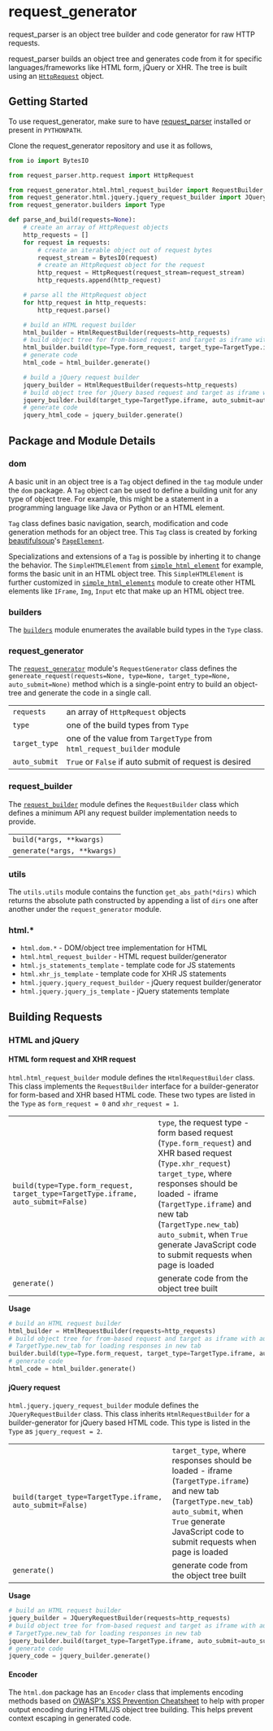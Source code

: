 # request_generator
request_parser is an object tree builder and code generator for raw HTTP requests.  

request_parser builds an object tree and generates code from it for specific languages/frameworks like HTML form, jQuery or XHR. The tree is built using an [`HttpRequest`](https://github.com/wrvenkat/request_parser) object.

## Getting Started
To use request_generator, make sure to have [request_parser](https://github.com/wrvenkat/request_parser) installed or present in `PYTHONPATH`.

Clone the request_generator repository and use it as follows,  
```python
from io import BytesIO

from request_parser.http.request import HttpRequest

from request_generator.html.html_request_builder import RequestBuilder, TargetType
from request_generator.html.jquery.jquery_request_builder import JQueryRequestBuilder
from request_generator.builders import Type

def parse_and_build(requests=None):
    # create an array of HttpRequest objects
    http_requests = []
    for request in requests:
        # create an iterable object out of request bytes
        request_stream = BytesIO(request)
        # create an HttpRequest object for the request
        http_request = HttpRequest(request_stream=request_stream)
        http_requests.append(http_request)

    # parse all the HttpRequest object
    for http_request in http_requests:
        http_request.parse()

    # build an HTML request builder
    html_builder = HtmlRequestBuilder(requests=http_requests)
    # build object tree for from-based request and target as iframe with auto submit to true
    html_builder.build(type=Type.form_request, target_type=TargetType.iframe, auto_submit=auto_submit)
    # generate code
    html_code = html_builder.generate()

    # build a jQuery request builder
    jquery_builder = HtmlRequestBuilder(requests=http_requests)
    # build object tree for jQuery based request and target as iframe with auto submit to true
    jquery_builder.build(target_type=TargetType.iframe, auto_submit=auto_submit)
    # generate code
    jquery_html_code = jquery_builder.generate()
```

## Package and Module Details
### dom
A basic unit in an object tree is a `Tag` object defined in the `tag` module under the `dom` package. A `Tag` object can be used to define a building unit for any type of object tree. For example, this might be a statement in a programming language like Java or Python or an HTML element.  

`Tag` class defines basic navigation, search, modification and code generation methods for an object tree. This `Tag` class is created by forking [beautifulsoup](https://www.crummy.com/software/BeautifulSoup/bs4/doc/)'s [`PageElement`](https://bazaar.launchpad.net/~leonardr/beautifulsoup/bs4/view/head:/bs4/element.py).

Specializations and extensions of a `Tag` is possible by inherting it to change the behavior. The `SimpleHTMLElement` from [`simple_html_element`](https://github.com/wrvenkat/request_generator/blob/master/request_generator/html/dom/simple_html_element.py) for example, forms the basic unit in an HTML object tree. This `SimpleHTMLElement` is further customized in [`simple_html_elements`](https://github.com/wrvenkat/request_generator/blob/master/request_generator/html/dom/simple_html_elements.py) module to create other HTML elements like `IFrame`, `Img`, `Input` etc that make up an HTML object tree.

### builders
The [`builders`](https://github.com/wrvenkat/request_generator/blob/master/request_generator/builders.py) module enumerates the available build types in the `Type` class.

### request_generator
The [`request_generator`](https://github.com/wrvenkat/request_generator/blob/master/request_generator/request_generator.py) module's `RequestGenerator` class defines the `genereate_request(requests=None, type=None, target_type=None, auto_submit=None)` method which is a single-point entry to build an object-tree and generate the code in a single call.  

|     |             |
| ------------- |-------------
|`requests`     | an array of `HttpRequest` objects
|`type`         | one of the build types from `Type`
|`target_type`  | one of the value from `TargetType` from `html_request_builder` module
|`auto_submit`  | `True` or `False` if auto submit of request is desired

### request_builder
The [`request_builder`](https://github.com/wrvenkat/request_generator/blob/master/request_generator/request_builder.py) module defines the `RequestBuilder` class which defines a minimum API any request builder implementation needs to provide.  

|     |
| ------------- |
|`build(*args, **kwargs)`
|`generate(*args, **kwargs)`

### utils
The `utils.utils` module contains the function `get_abs_path(*dirs)` which returns the absolute path constructed by appending a list of `dirs` one after another under the `request_generator` module.

### html.*
* `html.dom.*` - DOM/object tree implementation for HTML
* `html.html_request_builder` - HTML request builder/generator
* `html.js_statements_template` - template code for JS statements
* `html.xhr_js_template` - template code for XHR JS statements
* `html.jquery.jquery_request_builder` - jQuery request builder/generator
* `html.jquery.jquery_js_template` - jQuery statements template

## Building Requests
### HTML and jQuery
#### HTML form request and XHR request
`html.html_request_builder` module defines the `HtmlRequestBuilder` class. This class implements the `RequestBuilder` interface for a builder-generator for form-based and XHR based HTML code. These two types are listed in the `Type` as `form_request = 0` and `xhr_request = 1`.  

|     |             |
| -------------        |-------------
|`build(type=Type.form_request, target_type=TargetType.iframe, auto_submit=False)`             | `type`, the request type - form based request (`Type.form_request`) and XHR based request (`Type.xhr_request`)<br>`target_type`, where responses should be loaded - iframe (`TargetType.iframe`) and new tab (`TargetType.new_tab`)<br>`auto_submit`, when `True` generate JavaScript code to submit requests when page is loaded
|`generate()`      | generate code from the object tree built

**Usage**
```python
# build an HTML request builder
html_builder = HtmlRequestBuilder(requests=http_requests)
# build object tree for from-based request and target as iframe with auto submit to true
# TargetType.new_tab for loading responses in new tab
builder.build(type=Type.form_request, target_type=TargetType.iframe, auto_submit=auto_submit)
# generate code
html_code = html_builder.generate()
```

#### jQuery request
`html.jquery.jquery_request_builder` module defines the `JQueryRequestBuilder` class. This class inherits `HtmlRequestBuilder` for a builder-generator for jQuery based HTML code. This type is listed in the `Type` as `jquery_request = 2`.  

|     |             |
| -------------        |-------------
|`build(target_type=TargetType.iframe, auto_submit=False)`             | `target_type`, where responses should be loaded - iframe (`TargetType.iframe`) and new tab (`TargetType.new_tab`)<br>`auto_submit`, when `True` generate JavaScript code to submit requests when page is loaded
|`generate()`      | generate code from the object tree built

**Usage**
```python
# build an HTML request builder
jquery_builder = JQueryRequestBuilder(requests=http_requests)
# build object tree for from-based request and target as iframe with auto submit to true
# TargetType.new_tab for loading responses in new tab
jquery_builder.build(target_type=TargetType.iframe, auto_submit=auto_submit)
# generate code
jquery_code = jquery_builder.generate()
```

#### Encoder
The `html.dom` package has an `Encoder` class that implements encoding methods based on [OWASP's XSS Prevention Cheatsheet](https://github.com/OWASP/CheatSheetSeries/blob/master/cheatsheets/Cross_Site_Scripting_Prevention_Cheat_Sheet.md) to help with proper output encoding during HTML/JS object tree building. This helps prevent context escaping in generated code.